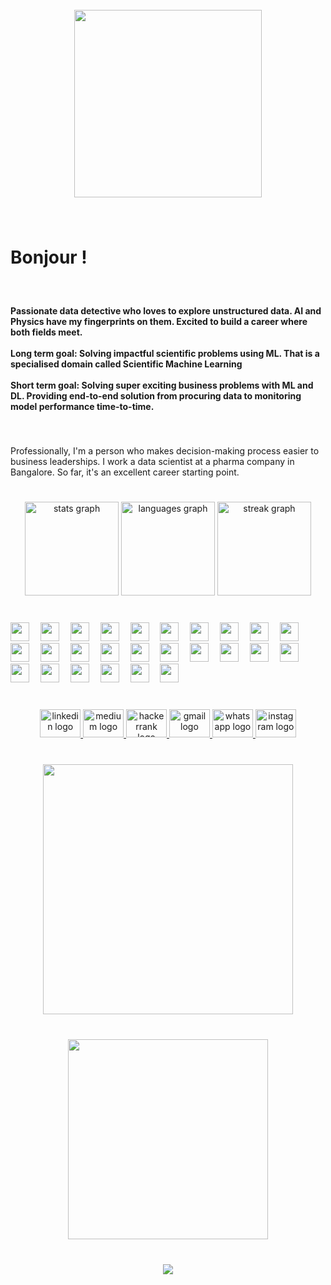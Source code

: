 <br clear="both">

<div align="center">
  <img height="300" src="https://camo.githubusercontent.com/632c0edde3e8a9c107c1b05e816fc0be042b5f9b7157d2aaa9fd6c0d15abf638/68747470733a2f2f69302e77702e636f6d2f736f636c69676874707265702e636f6d2f77702d636f6e74656e742f75706c6f6164732f323032332f30342f7365637572697479722d736f632d332e6769663f6669743d3830302532433630302673736c3d31"  />
</div>

###

<br clear="both">

<h1 align="left">Bonjour !</h1>

###

<br clear="both">

<h4 align="left">Passionate data detective who loves to explore unstructured data. AI and Physics have my fingerprints on them. Excited to build a career where both fields meet. <br><br>Long term goal: Solving impactful scientific problems using ML. That is a specialised domain called Scientific Machine Learning<br><br>Short term goal: Solving super exciting business problems with ML and DL. Providing end-to-end solution from procuring data to monitoring model performance time-to-time.</h4>

###

<br clear="both">

<p align="left">Professionally, I'm a person who makes decision-making process easier to business leaderships. I work a data scientist at a pharma company in Bangalore. So far, it's an excellent career starting point.</p>

###

<br clear="both">

<div align="center">
  <img src="https://github-readme-stats.vercel.app/api?username=Muthumanickam1521&hide_title=false&hide_rank=false&show_icons=true&include_all_commits=true&count_private=true&disable_animations=false&theme=dark&locale=en&hide_border=false" height="150" alt="stats graph"  />
  <img src="https://github-readme-stats.vercel.app/api/top-langs?username=Muthumanickam1521&locale=en&hide_title=false&layout=compact&card_width=320&langs_count=3&theme=dark&hide_border=false" height="150" alt="languages graph"  />
  <img src="https://streak-stats.demolab.com?user=Muthumanickam1521&locale=en&mode=daily&theme=dark&hide_border=false&border_radius=5" height="150" alt="streak graph"  />
</div>

###

<br clear="both">
<div align="left">
  <img src="https://cdn.jsdelivr.net/gh/devicons/devicon/icons/python/python-original.svg" height="30" />
  <img width="10" />
  <img src="https://cdn.simpleicons.org/tensorflow/FF6F00" height="30" />
  <img width="10" />
  <img src="https://cdn.simpleicons.org/pytorch/EE4C2C" height="30" />
  <img width="10" />
  <img src="https://cdn.simpleicons.org/pandas/150458" height="30" />
  <img width="10" />
  <img src="https://cdn.simpleicons.org/numpy/013243" height="30" />
  <img width="10" />
  <img src="https://cdn.simpleicons.org/jupyter/F37626" height="30" />
  <img width="10" />
  <img src="https://cdn.simpleicons.org/amazonwebservices/FF9900" height="30" />
  <img width="10" />
  <img src="https://cdn.simpleicons.org/fastapi/009688" height="30" />
  <img width="10" />
  <img src="https://cdn.simpleicons.org/docker/2496ED" height="30" />
  <img width="10" />
  <img src="https://skillicons.dev/icons?i=linux" height="30" />
  <img width="10" />
  <img src="https://cdn.simpleicons.org/ubuntu/E95420" height="30" />
  <img width="10" />
  <img src="https://cdn.simpleicons.org/git/F05032" height="30" />
  <img width="10" />
  <img src="https://skillicons.dev/icons?i=github" height="30" />
  <img width="10" />
  <img src="https://cdn.simpleicons.org/gitlab/FC6D26" height="30" />
  <img width="10" />
  <img src="https://cdn.jsdelivr.net/gh/devicons/devicon/icons/latex/latex-original.svg" height="30" />
  <img width="10" />
  <img src="https://cdn.jsdelivr.net/gh/devicons/devicon/icons/matlab/matlab-original.svg" height="30" />
  <img width="10" />
  <img src="https://cdn.jsdelivr.net/gh/devicons/devicon/icons/networkx/networkx-original.svg" height="30" />
  <img width="10" />
  <img src="https://cdn.simpleicons.org/opencv/5C3EE8" height="30" />
  <img width="10" />
  <img src="https://cdn.jsdelivr.net/gh/devicons/devicon/icons/openal/openal-original.svg" height="30" />
  <img width="10" />
  <img src="https://cdn.jsdelivr.net/gh/devicons/devicon/icons/putty/putty-original.svg" height="30" />
  <img width="10" />
  <img src="https://cdn.jsdelivr.net/gh/devicons/devicon/icons/vscode/vscode-original.svg" height="30" />
  <img width="10" />
  <img src="https://cdn.simpleicons.org/vim/019733" height="30" />
  <img width="10" />
  <img src="https://cdn.simpleicons.org/mongodb/47A248" height="30" />
  <img width="10" />
  <img src="https://cdn.simpleicons.org/gnubash/4EAA25" height="30" />
  <img width="10" />
  <img src="https://cdn.simpleicons.org/markdown/000000" height="30" />
  <img width="10" />
  <img src="https://cdn.simpleicons.org/postman/FF6C37" height="30" />
</div>

###

<br clear="both">

<div align="center">
  <a href="https://www.linkedin.com/in/muthumanickamv/" target="_blank">
    <img src="https://raw.githubusercontent.com/maurodesouza/profile-readme-generator/master/src/assets/icons/social/linkedin/default.svg" width="65" height="45" alt="linkedin logo"  />
  </a>
  <a href="https://medium.com/@pearlrubymv" target="_blank">
    <img src="https://raw.githubusercontent.com/maurodesouza/profile-readme-generator/master/src/assets/icons/social/medium/default.svg" width="65" height="45" alt="medium logo"  />
  </a>
  <a href="https://www.hackerrank.com/profile/mv_pearlruby" target="_blank">
    <img src="https://raw.githubusercontent.com/maurodesouza/profile-readme-generator/master/src/assets/icons/social/hackerrank/default.svg" width="65" height="45" alt="hackerrank logo"  />
  </a>
  <a href="pearlubymv@gmail.com" target="_blank">
    <img src="https://raw.githubusercontent.com/maurodesouza/profile-readme-generator/master/src/assets/icons/social/gmail/default.svg" width="65" height="45" alt="gmail logo"  />
  </a>
  <a href="9500427308" target="_blank">
    <img src="https://raw.githubusercontent.com/maurodesouza/profile-readme-generator/master/src/assets/icons/social/whatsapp/default.svg" width="65" height="45" alt="whatsapp logo"  />
  </a>
  <a href="https://www.instagram.com/_muthumanickam_/" target="_blank">
    <img src="https://raw.githubusercontent.com/maurodesouza/profile-readme-generator/master/src/assets/icons/social/instagram/default.svg" width="65" height="45" alt="instagram logo"  />
  </a>
</div>

###

<br clear="both">

<div align="center">
  <img height="400" src="https://camo.githubusercontent.com/ecf348e0b13131113e401b7dcb65d8e1ecb822bd78436581e02ed3f593841055/68747470733a2f2f626169722e6265726b656c65792e6564752f7374617469632f626c6f672f656e645f746f5f656e642f7072325f636c61737369666965722e676966"  />
</div>

###

<br clear="both">

<div align="center">
  <img height="320" src="https://camo.githubusercontent.com/70aa2a8bd976598c01d730ad114e02d60377ee0b014da05eaf228517dcd34933/68747470733a2f2f616e616c7974696373696e6469616d61672e636f6d2f77702d636f6e74656e742f75706c6f6164732f323032322f30312f657a6769662e636f6d2d6769662d6d616b65722d31372e676966"  />
</div>

###

<br clear="both">

<div align="center">
  <img src="https://visitor-badge.laobi.icu/badge?page_id=Muthumanickam1521.Muthumanickam1521&left_color=darkgrey&right_color=darkcyan"  />
</div>

###
